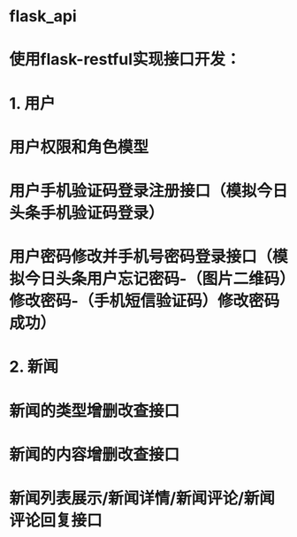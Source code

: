 # flask_api

# 使用flask-restful实现接口开发：
# 1. 用户
# 用户权限和角色模型
# 用户手机验证码登录注册接口（模拟今日头条手机验证码登录）
# 用户密码修改并手机号密码登录接口（模拟今日头条用户忘记密码-（图片二维码）修改密码-（手机短信验证码）修改密码成功）

# 2. 新闻
# 新闻的类型增删改查接口
# 新闻的内容增删改查接口
# 新闻列表展示/新闻详情/新闻评论/新闻评论回复接口
